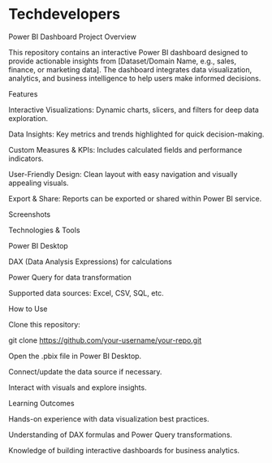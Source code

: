 # Techdevelopers
Power BI Dashboard Project
Overview

This repository contains an interactive Power BI dashboard designed to provide actionable insights from [Dataset/Domain Name, e.g., sales, finance, or marketing data]. The dashboard integrates data visualization, analytics, and business intelligence to help users make informed decisions.

Features

Interactive Visualizations: Dynamic charts, slicers, and filters for deep data exploration.

Data Insights: Key metrics and trends highlighted for quick decision-making.

Custom Measures & KPIs: Includes calculated fields and performance indicators.

User-Friendly Design: Clean layout with easy navigation and visually appealing visuals.

Export & Share: Reports can be exported or shared within Power BI service.

Screenshots

Technologies & Tools

Power BI Desktop

DAX (Data Analysis Expressions) for calculations

Power Query for data transformation

Supported data sources: Excel, CSV, SQL, etc.

How to Use

Clone this repository:

git clone https://github.com/your-username/your-repo.git


Open the .pbix file in Power BI Desktop.

Connect/update the data source if necessary.

Interact with visuals and explore insights.

Learning Outcomes

Hands-on experience with data visualization best practices.

Understanding of DAX formulas and Power Query transformations.

Knowledge of building interactive dashboards for business analytics.
